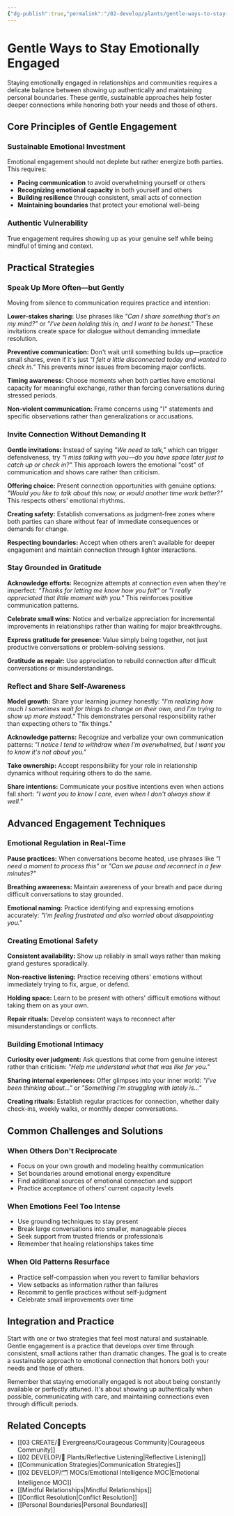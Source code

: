 ```yaml
---
{"dg-publish":true,"permalink":"/02-develop/plants/gentle-ways-to-stay-emotionally-engaged/","title":"Gentle Ways to Stay Emotionally Engaged","tags":["communication","emotional-intelligence","relationship-building","connection","gratitude","self-awareness","mindful-communication","vulnerability","personal-growth","conflict-resolution"]}
---
```



# Gentle Ways to Stay Emotionally Engaged

Staying emotionally engaged in relationships and communities requires a delicate balance between showing up authentically and maintaining personal boundaries. These gentle, sustainable approaches help foster deeper connections while honoring both your needs and those of others.

## Core Principles of Gentle Engagement

### Sustainable Emotional Investment
Emotional engagement should not deplete but rather energize both parties. This requires:
- **Pacing communication** to avoid overwhelming yourself or others
- **Recognizing emotional capacity** in both yourself and others
- **Building resilience** through consistent, small acts of connection
- **Maintaining boundaries** that protect your emotional well-being

### Authentic Vulnerability
True engagement requires showing up as your genuine self while being mindful of timing and context.

## Practical Strategies

### Speak Up More Often—but Gently

Moving from silence to communication requires practice and intention:

**Lower-stakes sharing:** Use phrases like *"Can I share something that's on my mind?"* or *"I've been holding this in, and I want to be honest."* These invitations create space for dialogue without demanding immediate resolution.

**Preventive communication:** Don't wait until something builds up—practice small shares, even if it's just *"I felt a little disconnected today and wanted to check in."* This prevents minor issues from becoming major conflicts.

**Timing awareness:** Choose moments when both parties have emotional capacity for meaningful exchange, rather than forcing conversations during stressed periods.

**Non-violent communication:** Frame concerns using "I" statements and specific observations rather than generalizations or accusations.

### Invite Connection Without Demanding It

**Gentle invitations:** Instead of saying *"We need to talk,"* which can trigger defensiveness, try *"I miss talking with you—do you have space later just to catch up or check in?"* This approach lowers the emotional "cost" of communication and shows care rather than criticism.

**Offering choice:** Present connection opportunities with genuine options: *"Would you like to talk about this now, or would another time work better?"* This respects others' emotional rhythms.

**Creating safety:** Establish conversations as judgment-free zones where both parties can share without fear of immediate consequences or demands for change.

**Respecting boundaries:** Accept when others aren't available for deeper engagement and maintain connection through lighter interactions.

### Stay Grounded in Gratitude

**Acknowledge efforts:** Recognize attempts at connection even when they're imperfect: *"Thanks for letting me know how you felt"* or *"I really appreciated that little moment with you."* This reinforces positive communication patterns.

**Celebrate small wins:** Notice and verbalize appreciation for incremental improvements in relationships rather than waiting for major breakthroughs.

**Express gratitude for presence:** Value simply being together, not just productive conversations or problem-solving sessions.

**Gratitude as repair:** Use appreciation to rebuild connection after difficult conversations or misunderstandings.

### Reflect and Share Self-Awareness

**Model growth:** Share your learning journey honestly: *"I'm realizing how much I sometimes wait for things to change on their own, and I'm trying to show up more instead."* This demonstrates personal responsibility rather than expecting others to "fix things."

**Acknowledge patterns:** Recognize and verbalize your own communication patterns: *"I notice I tend to withdraw when I'm overwhelmed, but I want you to know it's not about you."*

**Take ownership:** Accept responsibility for your role in relationship dynamics without requiring others to do the same.

**Share intentions:** Communicate your positive intentions even when actions fall short: *"I want you to know I care, even when I don't always show it well."*

## Advanced Engagement Techniques

### Emotional Regulation in Real-Time

**Pause practices:** When conversations become heated, use phrases like *"I need a moment to process this"* or *"Can we pause and reconnect in a few minutes?"*

**Breathing awareness:** Maintain awareness of your breath and pace during difficult conversations to stay grounded.

**Emotional naming:** Practice identifying and expressing emotions accurately: *"I'm feeling frustrated and also worried about disappointing you."*

### Creating Emotional Safety

**Consistent availability:** Show up reliably in small ways rather than making grand gestures sporadically.

**Non-reactive listening:** Practice receiving others' emotions without immediately trying to fix, argue, or defend.

**Holding space:** Learn to be present with others' difficult emotions without taking them on as your own.

**Repair rituals:** Develop consistent ways to reconnect after misunderstandings or conflicts.

### Building Emotional Intimacy

**Curiosity over judgment:** Ask questions that come from genuine interest rather than criticism: *"Help me understand what that was like for you."*

**Sharing internal experiences:** Offer glimpses into your inner world: *"I've been thinking about..."* or *"Something I'm struggling with lately is..."*

**Creating rituals:** Establish regular practices for connection, whether daily check-ins, weekly walks, or monthly deeper conversations.

## Common Challenges and Solutions

### When Others Don't Reciprocate
- Focus on your own growth and modeling healthy communication
- Set boundaries around emotional energy expenditure
- Find additional sources of emotional connection and support
- Practice acceptance of others' current capacity levels

### When Emotions Feel Too Intense
- Use grounding techniques to stay present
- Break large conversations into smaller, manageable pieces
- Seek support from trusted friends or professionals
- Remember that healing relationships takes time

### When Old Patterns Resurface
- Practice self-compassion when you revert to familiar behaviors
- View setbacks as information rather than failures
- Recommit to gentle practices without self-judgment
- Celebrate small improvements over time

## Integration and Practice

Start with one or two strategies that feel most natural and sustainable. Gentle engagement is a practice that develops over time through consistent, small actions rather than dramatic changes. The goal is to create a sustainable approach to emotional connection that honors both your needs and those of others.

Remember that staying emotionally engaged is not about being constantly available or perfectly attuned. It's about showing up authentically when possible, communicating with care, and maintaining connections even through difficult periods.

## Related Concepts
- [[03 CREATE/🌲 Evergreens/Courageous Community\|Courageous Community]]
- [[02 DEVELOP/🌿 Plants/Reflective Listening\|Reflective Listening]]
- [[Communication Strategies\|Communication Strategies]]
- [[02 DEVELOP/🗂️ MOCs/Emotional Intelligence MOC\|Emotional Intelligence MOC]]
- [[Mindful Relationships\|Mindful Relationships]]
- [[Conflict Resolution\|Conflict Resolution]]
- [[Personal Boundaries\|Personal Boundaries]]